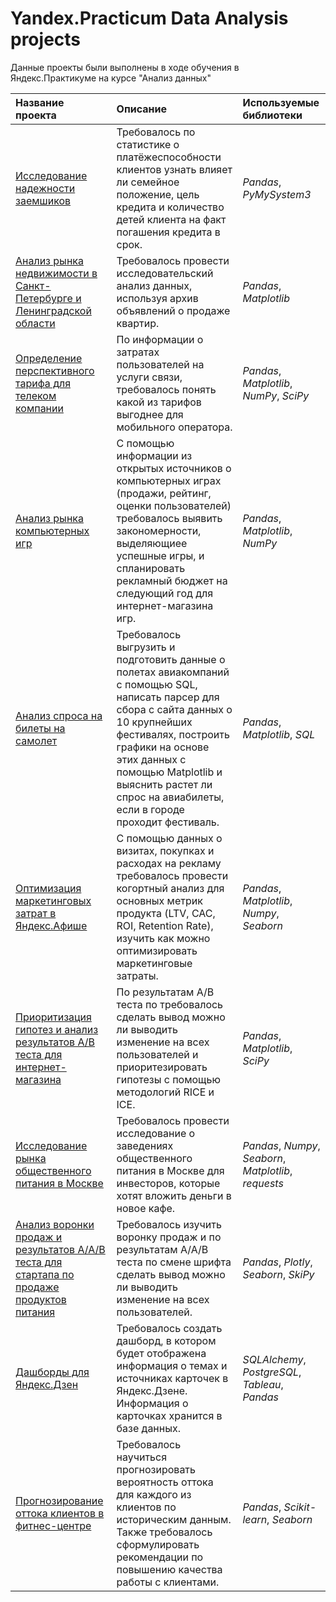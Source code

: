 # Yandex.Practicum Data Analysis projects
Данные проекты были выполнены в ходе обучения в Яндекс.Практикуме на курсе "Анализ данных" 

| Название проекта | Описание | Используемые библиотеки | 
| :---------------------- | :---------------------- | :---------------------- |
| [Исследование надежности заемшиков](1_borrowers_risk_of_defaulting_analysis) | Требовалось по статистике о платёжеспособности клиентов узнать  влияет ли семейное положение, цель кредита и количество детей клиента на факт погашения кредита в срок.| *Pandas*, *PyMySystem3* |
| [Анализ рынка недвижимости в Санкт-Петербурге и Ленинградской области](2_apartment_sales_analysis) | Требовалось провести исследовательский анализ данных, используя архив объявлений о продаже квартир.| *Pandas*, *Matplotlib* |
| [Определение перспективного тарифа для телеком компании](3_telecom_tariffs_analysis) | По информации о затратах пользователей на услуги связи, требовалось понять какой из тарифов выгоднее для мобильного оператора.| *Pandas*, *Matplotlib*, *NumPy*, *SciPy* |
| [Анализ рынка компьютерных игр](4_computer_games_sales_analysis) | С помощью информации из открытых источников о компьютерных играх (продажи, рейтинг, оценки пользователей) требовалось выявить закономерности, выделяющиее успешные игры, и спланировать рекламный бюджет на следующий год для интернет-магазина игр.| *Pandas*, *Matplotlib*, *NumPy* |
| [Анализ спроса на билеты на самолет](5_plane_tickets_sales_analysis) | Требовалось выгрузить и подготовить данные о полетах авиакомпаний с помощью SQL, написать парсер для сбора с сайта данных о 10 крупнейших фестивалях, построить графики на основе этих данных с помощью Matplotlib и выяснить растет ли спрос на авиабилеты, если в городе проходит фестиваль.| *Pandas*, *Matplotlib*, *SQL*  |
| [Оптимизация маркетинговых затрат в Яндекс.Афише](6_yandex_afisha_marketing_metrics_analysis) | С помощью данных о визитах, покупках и расходах на рекламу требовалось провести когортный анализ для основных метрик продукта (LTV, CAC, ROI, Retention Rate), изучить как можно оптимизировать маркетинговые затраты.|  *Pandas*, *Matplotlib*, *Numpy*, *Seaborn*|
| [Приоритизация гипотез и анализ результатов A/B теста для интернет-магазина](7_e-shop_AB_test_results_analysis) | По результатам A/B теста по требовалось сделать вывод можно ли выводить изменение на всех пользователей и приоритезировать гипотезы с помощью методологий RICE и ICE.| *Pandas*, *Matplotlib*, *SciPy*|
| [Исследование рынка общественного питания в Москве](8_catering_market_analysis ) |Требовалось провести исследование о заведениях общественного питания в Москве для инвесторов, которые хотят вложить деньги в новое кафе. | *Pandas*, *Numpy*, *Seaborn*, *Matplotlib*, *requests* |
| [Анализ воронки продаж и результатов A/A/B теста для стартапа по продаже продуктов питания](9_mobile_app_AB_test_results_and_funnel_analysis) | Требовалось изучить воронку продаж и по результатам A/A/B теста по смене шрифта сделать вывод можно ли выводить изменение на всех пользователей.| *Pandas*, *Plotly*, *Seaborn*, *SkiPy* |
| [Дашборды для Яндекс.Дзен](10_dashboards_yandex_zen) | Требовалось создать дашборд, в котором будет отображена информация о темах и источниках карточек в Яндекс.Дзене. Информация о карточках хранится в базе данных. | *SQLAlchemy*, *PostgreSQL*, *Tableau*, *Pandas* |
| [Прогнозирование оттока клиентов в фитнес-центре](11_fitness_center_customer_churn_prognose) | Требовалось научиться прогнозировать вероятность оттока для каждого из клиентов по историческим данным. Также требовалось сформулировать рекомендации по повышению качества работы с клиентами.| *Pandas*, *Scikit-learn*, *Seaborn*|
